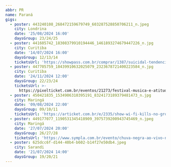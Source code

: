 ```yaml
---
abbr: PR
name: Paraná
gigs:
  - poster: 443240108_268472159679749_603287528850706211_n.jpeg
    city: Londrina
    date: '25/08/2024 16:00'
    daysGroup: 23/24/25
  - poster: 441605742_18308379910194446_1461893274679447226_n.jpg
    city: Curitiba
    date: '14/07/2024 16:00'
    daysGroup: 12/13/14
    ticketsUrl: 'https://showpass.com.br/comprar/1387/suicidal-tendencies'
  - poster: 447705759_18439910632025079_2323678721400223584_n.jpg
    city: Curitiba
    date: '24/11/2024 12:00'
    daysGroup: 22/23/24
    ticketsUrl: >-
      https://pixelticket.com.br/eventos/21273/festival-musica-e-atitude-em-curitiba
  - poster: 450421835_1534906310395191_8324173189379481473_n.jpg
    city: Maringá
    date: '09/08/2024 22:00'
    daysGroup: 09/10/11
    ticketsUrl: 'https://articket.com.br/e/2335/show-wi-fi-kills-no-groove-mga-pr'
  - poster: 449177077_1190531345418909_3975739200943745469_n.jpeg
    city: Maringá
    date: '27/07/2024 20:00'
    daysGroup: 26/27/28
    ticketsUrl: 'https://www.sympla.com.br/evento/chuva-negra-ao-vivo-no-tribo-s-bar-em-maringa/2526467'
  - poster: 625dcc6f-d144-40b4-b602-b14f27e50db4.jpeg
    city: Sarandi
    date: '21/07/2024 14:00'
    daysGroup: 19/20/21
---
```


